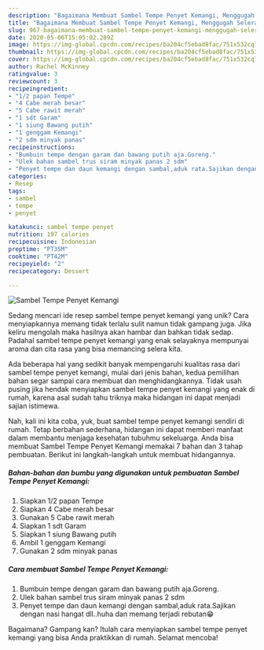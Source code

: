 ```yaml
---
description: "Bagaimana Membuat Sambel Tempe Penyet Kemangi, Menggugah Selera"
title: "Bagaimana Membuat Sambel Tempe Penyet Kemangi, Menggugah Selera"
slug: 967-bagaimana-membuat-sambel-tempe-penyet-kemangi-menggugah-selera
date: 2020-05-06T15:05:02.289Z
image: https://img-global.cpcdn.com/recipes/ba204cf5ebad8fac/751x532cq70/sambel-tempe-penyet-kemangi-foto-resep-utama.jpg
thumbnail: https://img-global.cpcdn.com/recipes/ba204cf5ebad8fac/751x532cq70/sambel-tempe-penyet-kemangi-foto-resep-utama.jpg
cover: https://img-global.cpcdn.com/recipes/ba204cf5ebad8fac/751x532cq70/sambel-tempe-penyet-kemangi-foto-resep-utama.jpg
author: Rachel McKinney
ratingvalue: 3
reviewcount: 3
recipeingredient:
- "1/2 papan Tempe"
- "4 Cabe merah besar"
- "5 Cabe rawit merah"
- "1 sdt Garam"
- "1 siung Bawang putih"
- "1 genggam Kemangi"
- "2 sdm minyak panas"
recipeinstructions:
- "Bumbuin tempe dengan garam dan bawang putih aja.Goreng."
- "Ulek bahan sambel trus siram minyak panas 2 sdm"
- "Penyet tempe dan daun kemangi dengan sambal,aduk rata.Sajikan dengan nasi hangat dll..huha dan memang terjadi rebutan😁"
categories:
- Resep
tags:
- sambel
- tempe
- penyet

katakunci: sambel tempe penyet 
nutrition: 197 calories
recipecuisine: Indonesian
preptime: "PT35M"
cooktime: "PT42M"
recipeyield: "2"
recipecategory: Dessert

---
```



![Sambel Tempe Penyet Kemangi](https://img-global.cpcdn.com/recipes/ba204cf5ebad8fac/751x532cq70/sambel-tempe-penyet-kemangi-foto-resep-utama.jpg)

Sedang mencari ide resep sambel tempe penyet kemangi yang unik? Cara menyiapkannya memang tidak terlalu sulit namun tidak gampang juga. Jika keliru mengolah maka hasilnya akan hambar dan bahkan tidak sedap. Padahal sambel tempe penyet kemangi yang enak selayaknya mempunyai aroma dan cita rasa yang bisa memancing selera kita.



Ada beberapa hal yang sedikit banyak mempengaruhi kualitas rasa dari sambel tempe penyet kemangi, mulai dari jenis bahan, kedua pemilihan bahan segar sampai cara membuat dan menghidangkannya. Tidak usah pusing jika hendak menyiapkan sambel tempe penyet kemangi yang enak di rumah, karena asal sudah tahu triknya maka hidangan ini dapat menjadi sajian istimewa.


Nah, kali ini kita coba, yuk, buat sambel tempe penyet kemangi sendiri di rumah. Tetap berbahan sederhana, hidangan ini dapat memberi manfaat dalam membantu menjaga kesehatan tubuhmu sekeluarga. Anda bisa membuat Sambel Tempe Penyet Kemangi memakai 7 bahan dan 3 tahap pembuatan. Berikut ini langkah-langkah untuk membuat hidangannya.

<!--inarticleads1-->

##### Bahan-bahan dan bumbu yang digunakan untuk pembuatan Sambel Tempe Penyet Kemangi:

1. Siapkan 1/2 papan Tempe
1. Siapkan 4 Cabe merah besar
1. Gunakan 5 Cabe rawit merah
1. Siapkan 1 sdt Garam
1. Siapkan 1 siung Bawang putih
1. Ambil 1 genggam Kemangi
1. Gunakan 2 sdm minyak panas




<!--inarticleads2-->

##### Cara membuat Sambel Tempe Penyet Kemangi:

1. Bumbuin tempe dengan garam dan bawang putih aja.Goreng.
1. Ulek bahan sambel trus siram minyak panas 2 sdm
1. Penyet tempe dan daun kemangi dengan sambal,aduk rata.Sajikan dengan nasi hangat dll..huha dan memang terjadi rebutan😁




Bagaimana? Gampang kan? Itulah cara menyiapkan sambel tempe penyet kemangi yang bisa Anda praktikkan di rumah. Selamat mencoba!
